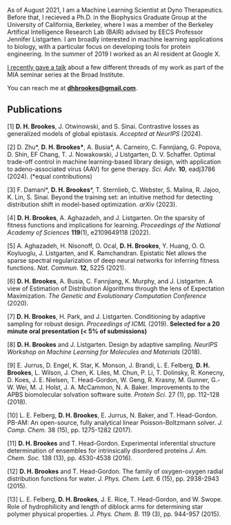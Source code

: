 
As of August 2021, I am a Machine Learning Scientist at Dyno Therapeutics. Before that, I recieved a Ph.D. in the Biophysics Graduate Group at the University of California, Berkeley, where I was a member of the Berkeley Artifical Intelligence Research Lab (BAIR) advised by EECS Professor Jennifer Listgarten. I am broadly interested in machine learning applications to biology, with a particular focus on developing tools for protein engineering. In the summer of 2019 I worked as an AI resident at Google X.

[I recently gave a talk](https://www.youtube.com/watch?v=gxYd1cHmbl8&list=PLlMMtlgw6qNjROoMNTBQjAcdx53kV50cS&index=4) about a few different threads of my work as part of the MIA seminar series at the Broad Institute. 

You can reach me at **dhbrookes@gmail.com**.

<!---
For more information, please see my <a href="dhbrookes.github.io/David_Brookes_CV.pdf" target="_blank">CV</a>
-->

## Publications

[1] **D. H. Brookes**, J. Otwinowski, and S. Sinai. Contrastive losses as generalized models of global epistasis. *Accepted at NeurIPS* (2024).

[2] D. Zhu\*, **D. H. Brookes\***, A. Busia*, A. Carneiro, C. Fannjiang, G. Popova, D. Shin, EF Chang, T. J. Nowakowski, J Listgarten, D. V. Schaffer. Optimal trade-off control in machine learning-based library design, with application to adeno-associated virus (AAV) for gene therapy. *Sci. Adv.* **10**, eadj3786 (2024). (\*equal contributions)

[3] F. Damani*, **D. H. Brookes***, T. Sternlieb, C. Webster, S. Malina, R. Jajoo, K. Lin, S. Sinai. Beyond the training set: an intuitive method for detecting distribution shift in model-based optimization. *arXiv* (2023).

[4] **D. H. Brookes**, A. Aghazadeh, and J. Listgarten. On the sparsity of fitness functions and implications for learning. *Proceedings of the National Academy of Sciences* **119**(1), e2109649118 (2022).

[5] A. Aghazadeh, H. Nisonoff, O. Ocal, **D. H. Brookes**, Y. Huang, O. O. Koyluoglu, J. Listgarten, and K. Ramchandran. Epistatic Net allows the sparse spectral regularization of deep neural networks for inferring fitness functions. *Nat. Commun.* **12**, 5225 (2021).

[6] **D. H. Brookes**, A. Busia, C. Fannjiang, K. Murphy, and J. Listgarten. A view of Estimation of Distribution Algorithms through the lens of Expectation Maximization. *The Genetic and Evolutionary Computation Conference* (2020).

[7] **D. H. Brookes**, H. Park, and J. Listgarten. Conditioning by adaptive sampling for robust design. *Proceedings of ICML* (2019). **Selected for a 20 minute oral presentation (< 5% of submissions)**

[8] **D. H. Brookes** and J. Listgarten. Design by adaptive sampling. *NeurIPS Workshop on Machine Learning for Molecules and Materials* (2018).

[9] E. Jurrus, D. Engel, K. Star, K. Monson, J. Brandi, L. E. Felberg, **D. H. Brookes**, L. Wilson, J. Chen, K. Liles, M. Chun, P. Li, T. Dolinsky, R. Konecny, D. Koes, J. E. Nielsen, T. Head-Gordon, W. Geng, R. Krasny, M. Gunner, G.-W. Wei, M. J. Holst, J. A. McCammon, N. A. Baker. Improvements to the APBS biomolecular solvation software suite. *Protein Sci*. 27 (1), pp. 112-128 (2018).

[10] L. E. Felberg, **D. H. Brookes**, E. Jurrus, N. Baker, and T. Head-Gordon. PB-AM: An open-source, fully analytical linear Poisson-Boltzmann solver. *J. Comp. Chem.* 38 (15), pp. 1275-1282 (2017).

[11] **D. H. Brookes** and T. Head-Gordon. Experimental inferential structure determination of ensembles for intrinsically disordered proteins *J. Am. Chem. Soc.* 138 (13), pp. 4530-4538 (2016).

[12] **D. H. Brookes** and T. Head-Gordon. The family of oxygen-oxygen radial distribution functions for water. *J. Phys. Chem. Lett.* 6 (15), pp. 2938-2943 (2015).

[13] L. E. Felberg, **D. H. Brookes**, J. E. Rice, T. Head-Gordon, and W. Swope. Role of hydrophilicity and length of diblock arms for determining star polymer physical properties. *J. Phys. Chem. B.* 119 (3), pp. 944-957 (2015).
